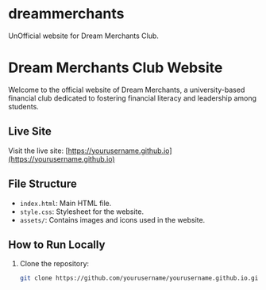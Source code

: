 # dreammerchants
UnOfficial website for Dream Merchants Club.

# Dream Merchants Club Website

Welcome to the official website of Dream Merchants, a university-based financial club dedicated to fostering financial literacy and leadership among students.

## Live Site
Visit the live site: [https://yourusername.github.io](https://yourusername.github.io)

## File Structure
- `index.html`: Main HTML file.
- `style.css`: Stylesheet for the website.
- `assets/`: Contains images and icons used in the website.

## How to Run Locally
1. Clone the repository:
   ```bash
   git clone https://github.com/yourusername/yourusername.github.io.git
